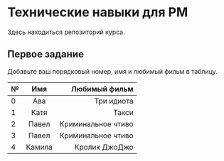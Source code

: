 # Технические навыки для PM
Здесь находиться репозиторий курса. 

## Первое задание
Добавьте ваш порядковый номер, имя и любимый фильм в таблицу.

| № | Имя   | Любимый фильм                          |
| - |:-----:| --------------------------------------:|
| 0 | Ава   | Три идиота                             |
| 1 | Катя  | Такси                                  |                          
| 2 | Павел | Криминальное чтиво                     |                                 
| 3 | Павел | Криминальное чтиво                     |
| 4 | Камила|     Кролик ДжоДжо             |

